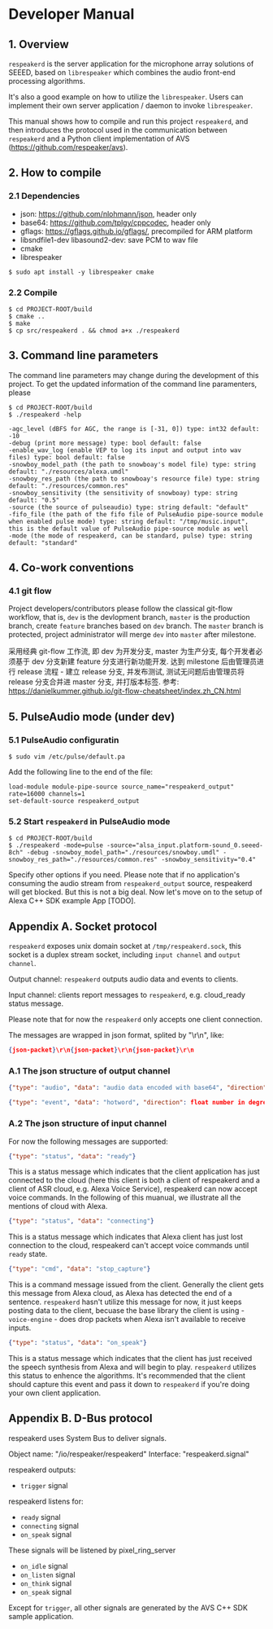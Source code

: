 # Developer Manual

## 1. Overview

`respeakerd` is the server application for the microphone array solutions of SEEED, based on `librespeaker` which combines the audio front-end processing algorithms.

It's also a good example on how to utilize the `librespeaker`. Users can implement their own server application / daemon to invoke `librespeaker`.

This manual shows how to compile and run this project `respeakerd`, and then introduces the protocol used in the communication between `respeakerd` and a Python client implementation of AVS (https://github.com/respeaker/avs).

## 2. How to compile

### 2.1 Dependencies

- json: https://github.com/nlohmann/json, header only
- base64: https://github.com/tplgy/cppcodec, header only
- gflags: https://gflags.github.io/gflags/, precompiled for ARM platform
- libsndfile1-dev libasound2-dev: save PCM to wav file
- cmake
- librespeaker

```shell
$ sudo apt install -y librespeaker cmake
```

### 2.2 Compile

```shell
$ cd PROJECT-ROOT/build
$ cmake ..
$ make
$ cp src/respeakerd . && chmod a+x ./respeakerd
```

## 3. Command line parameters

The command line parameters may change during the development of this project. To get the updated information of the command line paramenters, please

```shell
$ cd PROJECT-ROOT/build
$ ./respeakerd -help
```

```shell
-agc_level (dBFS for AGC, the range is [-31, 0]) type: int32 default: -10
-debug (print more message) type: bool default: false
-enable_wav_log (enable VEP to log its input and output into wav files) type: bool default: false
-snowboy_model_path (the path to snowboay's model file) type: string default: "./resources/alexa.umdl"
-snowboy_res_path (the path to snowboay's resource file) type: string default: "./resources/common.res"
-snowboy_sensitivity (the sensitivity of snowboay) type: string default: "0.5"
-source (the source of pulseaudio) type: string default: "default"
-fifo_file (the path of the fifo file of PulseAudio pipe-source module when enabled pulse mode) type: string default: "/tmp/music.input", this is the default value of PulseAudio pipe-source module as well
-mode (the mode of respeakerd, can be standard, pulse) type: string default: "standard"
```

## 4. Co-work conventions

### 4.1 git flow

Project developers/contributors please follow the classical git-flow workflow, that is, `dev` is the devlopment branch, `master` is the production branch, create `feature` branches based on `dev` branch. The `master` branch is protected, project administrator will merge `dev` into `master` after milestone.

采用经典 git-flow 工作流, 即 dev 为开发分支, master 为生产分支, 每个开发者必须基于 dev 分支新建 feature 分支进行新功能开发. 达到 milestone 后由管理员进行 release 流程 - 建立 release 分支, 并发布测试, 测试无问题后由管理员将  release 分支合并进 master 分支, 并打版本标签.
参考: https://danielkummer.github.io/git-flow-cheatsheet/index.zh_CN.html

## 5. PulseAudio mode (under dev)

### 5.1 PulseAudio configuratin

```shell
$ sudo vim /etc/pulse/default.pa
```

Add the following line to the end of the file:

```text
load-module module-pipe-source source_name="respeakerd_output" rate=16000 channels=1
set-default-source respeakerd_output
```

### 5.2 Start `respeakerd` in PulseAudio mode

```
$ cd PROJECT-ROOT/build
$ ./respeakerd -mode=pulse -source="alsa_input.platform-sound_0.seeed-8ch" -debug -snowboy_model_path="./resources/snowboy.umdl" -snowboy_res_path="./resources/common.res" -snowboy_sensitivity="0.4"
```

Specify other options if you need. Please note that if no application's consuming the audio stream from `respeakerd_output` source, respeakerd will get blocked. But this is not a big deal. Now let's move on to the setup of Alexa C++ SDK example App [TODO].

## Appendix A. Socket protocol

`respeakerd` exposes unix domain socket at `/tmp/respeakerd.sock`, this socket is a duplex stream socket, including `input channel` and `output channel`.

Output channel: `respeakerd` outputs audio data and events to clients.

Input channel: clients report messages to `respeakerd`, e.g. cloud_ready status message.

Please note that for now the `respeakerd` only accepts one client connection.

The messages are wrapped in json format, splited by "\r\n", like:

```json
{json-packet}\r\n{json-packet}\r\n{json-packet}\r\n
```

### A.1 The json structure of output channel

```json
{"type": "audio", "data": "audio data encoded with base64", "direction": float number in degree unit}
```

```json
{"type": "event", "data": "hotword", "direction": float number in degree unit}
```

### A.2 The json structure of input channel

For now the following messages are supported:

```json
{"type": "status", "data": "ready"}
```

This is a status message which indicates that the client application has just connected to the cloud (here this client is both a client of respeakerd and a client of ASR cloud, e.g. Alexa Voice Service), respeakerd can now accept voice commands. In the following of this muanual, we illustrate all the mentions of cloud with Alexa.

```json
{"type": "status", "data": "connecting"}
```

This is a status message which indicates that Alexa client has just lost connection to the cloud, respeakerd can't accept voice commands until `ready` state.

```json
{"type": "cmd", "data": "stop_capture"}
```

This is a command message issued from the client. Generally the client gets this message from Alexa cloud, as Alexa has detected the end of a sentence. `respeakerd` hasn't utilize this message for now, it just keeps posting data to the client, becuase the base library the client is using - `voice-engine` - does drop packets when Alexa isn't available to receive inputs.

```json
{"type": "status", "data": "on_speak"}
```

This is a status message which indicates that the client has just received the speech synthesis from Alexa and will begin to play. `respeakerd` utilizes this status to enhence the algorithms. It's recommended that the client should capture this event and pass it down to `respeakerd` if you're doing your own client application.

## Appendix B. D-Bus protocol

respeakerd uses System Bus to deliver signals.

Object name: "/io/respeaker/respeakerd"
Interface: "respeakerd.signal"

respeakerd outputs:
- `trigger` signal

respeakerd listens for:
- `ready` signal
- `connecting` signal
- `on_speak` signal

These signals will be listened by pixel_ring_server
- `on_idle` signal
- `on_listen` signal
- `on_think` signal
- `on_speak` signal

Except for `trigger`, all other signals are generated by the AVS C++ SDK sample application.

